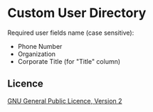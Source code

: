 # Custom User Directory

Required user fields name (case sensitive):

- Phone Number
- Organization
- Corporate Title (for "Title" column)

## Licence

[GNU General Public Licence, Version 2](./LICENSE.txt)

